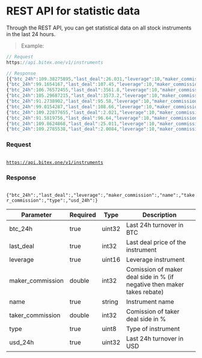 
# REST API for statistic data

Through the REST API, you can get statistical data on all stock instruments in the last 24 hours.

> Example:

```javascript
// Request  
https://api.bitex.one/v1/instruments

// Response
[{"btc_24h":109.38275895,"last_deal":26.031,"leverage":10,"maker_commission":-0.025,"name":"LTCUSDT","taker_commission":0.075,"type":"SWAP","usd_24h":391174.62},
{"btc_24h":99.1654167,"last_deal":107.45,"leverage":10,"maker_commission":-0.025,"name":"BCHABCUSDT-03.19","taker_commission":0.075,"type":"FUT","usd_24h":354635.36},
{"btc_24h":106.76572455,"last_deal":3561.8,"leverage":10,"maker_commission":-0.025,"name":"BTCUSDT-03.19","taker_commission":0.075,"type":"FUT","usd_24h":381815.58},
{"btc_24h":105.29687215,"last_deal":3573.2,"leverage":10,"maker_commission":-0.025,"name":"BTCUSDT","taker_commission":0.075,"type":"SWAP","usd_24h":376562.67},
{"btc_24h":91.2738902,"last_deal":95.58,"leverage":10,"maker_commission":-0.025,"name":"ETHUSDT","taker_commission":0.075,"type":"SWAP","usd_24h":326413.68},
{"btc_24h":99.0154287,"last_deal":108.66,"leverage":10,"maker_commission":-0.025,"name":"BCHABCUSDT","taker_commission":0.075,"type":"SWAP","usd_24h":354098.97},
{"btc_24h":109.22877655,"last_deal":2.021,"leverage":10,"maker_commission":-0.025,"name":"EOSUSDT","taker_commission":0.075,"type":"SWAP","usd_24h":390623.95},
{"btc_24h":91.5819756,"last_deal":96.64,"leverage":10,"maker_commission":-0.025,"name":"ETHUSDT-03.19","taker_commission":0.075,"type":"FUT","usd_24h":327515.46},
{"btc_24h":109.8624868,"last_deal":25.011,"leverage":10,"maker_commission":-0.025,"name":"LTCUSDT-03.19","taker_commission":0.075,"type":"FUT","usd_24h":392890.22},
{"btc_24h":109.2785538,"last_deal":2.0084,"leverage":10,"maker_commission":-0.025,"name":"EOSUSDT-03.19","taker_commission":0.075,"type":"FUT","usd_24h":390801.96}]
```

### Request

<code>
<a href='https://api.bitex.one/v1/instruments'>https://api.bitex.one/v1/instruments</a>
</code>

### Response

<code>
{"btc_24h":,"last_deal":,"leverage":,"maker_commission":,"name":,"taker_commission":,"type":,"usd_24h":}
</code>

Parameter | Required | Type | Description
--------- | ------- | ----- | -----------
btc_24h | true | uint32 | Last 24h turnover in BTC
last_deal | true | int32 | Last deal price of the instrument
leverage | true | uint16 | Leverage instrument
maker_commission | double | int32 | Comission of maker deal side in % (if negative then maker takes rebate)
name | true | string | Instrument name
taker_commission | double | int32 | Comission of taker deal side in %
type | true | uint8 | Type of instrument
usd_24h | true | uint32 | Last 24h turnover in USD



